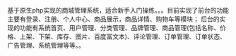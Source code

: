 基于原生php实现的商城管理系统，适合新手入门操练。。。目前实现了前台的功能主要有登录、注册、个人中心、商品展示，商品详情、购物车等模块；
后台的实现的功能有系统首页、用户管理、分类管理、品牌管理、商品管理(包括名称、价格、上架、下架、库存、图片、百度富文本)、评论管理、订单管理、订单状态、广告管理、系统管理等等。。
